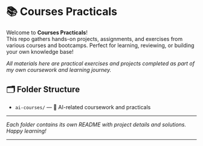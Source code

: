 # 📚 Courses Practicals

Welcome to **Courses Practicals**!  
This repo gathers hands-on projects, assignments, and exercises from various courses and bootcamps. Perfect for learning, reviewing, or building your own knowledge base!

_All materials here are practical exercises and projects completed as part of my own coursework and learning journey._

## 🗂️ Folder Structure

- `ai-courses/` &mdash; 🧠 AI-related coursework and practicals

---

*Each folder contains its own README with project details and solutions. Happy learning!*

---
